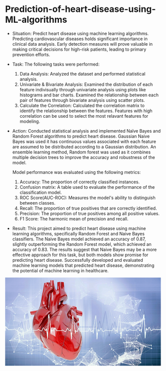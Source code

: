 # Prediction-of-heart-disease-using-ML-algorithms

* Situation: Predict heart disease using machine learning algorithms. Predicting cardiovascular diseases holds significant importance in clinical data analysis. Early detection measures will prove  valuable in making critical decisions for high-risk patients, leading to primary prevention efforts.

* Task: The following tasks were performed:
  1. Data Analysis: Analyzed the dataset and performed statistical analysis.
  2. Univariate & Bivariate Analysis: Examined the distribution of each feature indivisually through univariate analysis using plots like histograms and bar charts. Examined the relationship between each pair of features through bivariate analysis using scatter plots.
  3. Calculate the Correlation: Calculated the correlation matrix to identify the relationship between the features. Features with high correlation can be used to select the most relavant features for modeling.

* Action: Conducted statistical analysis and implemented Naïve Bayes and Random Forest algorithms to predict heart disease. Gaussian Naive Bayes was used it has continuous values associated with each feature are assumed to be distributed according to a Gaussian distribution. An ensemble learning method, Random forest was used as it combines multiple decision trees to improve the accuracy and robustness of the model.
  
  Model performance was evaluated using the following metrics:
  1. Accuracy: The proportion of correctly classified instances.
  2. Confusion matrix: A table used to evaluate the performance of the classification model.
  3. ROC Score(AUC-ROC): Measures the model's ability to distinguish between classes.
  4. Recall: The proportion of true positives that are correctly identified.
  5. Precision: The proportion of true positives among all positive values.
  6. F1 Score: The harmonic mean of precision and recall.
      
* Result: This project aimed to predict heart disease using machine learning algorithms, specifically Random Forest and Naive Bayes classifiers. The Naive Bayes model achieved an accuracy of 0.87, slightly outperforming the Random Forest model, which achieved an accuracy of 0.83. The results suggest that Naive Bayes may be a more effective approach for this task, but both models show promise for predicting heart disease.
Successfully developed and evaluated machine learning models that predicted heart disease, demonstrating the potential of machine learning in healthcare.

<img src="https://github.com/NamrataS21/Prediction-of-heart-disease-using-ML-algorithms/blob/main/heart%20ML.jpg">
